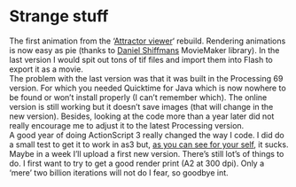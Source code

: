 <!--
  id: 316
  date: 2008-02-10T22:26:46
  modified: 2008-02-10T22:26:46
  slug: strange-stuff
  type: post
  excerpt: <p>The first animation from the &#8216;Attractor viewer&#8216; rebuild. Rendering animations is now easy as pie (thanks to Daniel Shiffmans MovieMaker library). In the last version I would spit out tons of tif files and import them into Flash to export it as a movie. The problem with the last version was that it was built [&hellip;]</p>
  categories: code, Java, Processing, video
  tags: test
  inCv: 
  inPortfolio: 
  dateFrom: 
  dateTo: 
-->

# Strange stuff

<p><script type="text/javascript">
	Sjeiti.addFlv("../mov/Lorenz84--1151-626--841-599--294.flv",640,480,"attr1151");
</script></p>
<p>The first animation from the &#8216;<a href="?page_id=16">Attractor viewer</a>&#8216; rebuild. Rendering animations is now easy as pie (thanks to <a href="http://www.shiffman.net/">Daniel Shiffmans</a> MovieMaker library). In the last version I would spit out tons of tif files and import them into Flash to export it as a movie.<br />
The problem with the last version was that it was built in the Processing 69 version. For which you needed Quicktime for Java which is now nowhere to be found or won&#8217;t install properly (I can&#8217;t remember which). The online version is still working but it doesn&#8217;t save images (that will change in the new version). Besides, looking at the code more than a year later did not really encourage me to adjust it to the latest Processing version.<br />
A good year of doing ActionScript 3 really changed the way I code. I did do a small test to get it to work in as3 but, <a href="?p=308">as you can see for your self</a>, it sucks.<br />
Maybe in a week I&#8217;ll upload a first new version. There&#8217;s still lot&#8217;s of things to do. I first want to try to get a good render print (A2 at 300 dpi). Only a &#8216;mere&#8217; two billion iterations will not do I fear, so goodbye int.</p>